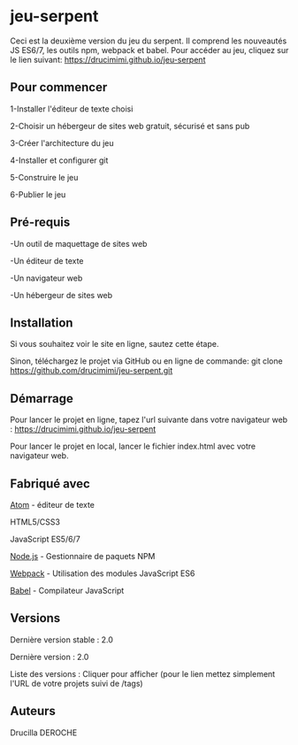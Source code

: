 # jeu-serpent
Ceci est la deuxième version du jeu du serpent. Il comprend les nouveautés JS ES6/7, les outils npm, webpack et babel.
Pour accéder au jeu, cliquez sur le lien suivant: https://drucimimi.github.io/jeu-serpent

## Pour commencer
1-Installer l'éditeur de texte choisi

2-Choisir un hébergeur de sites web gratuit, sécurisé et sans pub

3-Créer l'architecture du jeu

4-Installer et configurer git

5-Construire le jeu

6-Publier le jeu

## Pré-requis
-Un outil de maquettage de sites web

-Un éditeur de texte

-Un navigateur web

-Un hébergeur de sites web

## Installation
Si vous souhaitez voir le site en ligne, sautez cette étape.

Sinon, téléchargez le projet via GitHub ou en ligne de commande: git clone https://github.com/drucimimi/jeu-serpent.git

## Démarrage
Pour lancer le projet en ligne, tapez l'url suivante dans votre navigateur web : https://drucimimi.github.io/jeu-serpent

Pour lancer le projet en local, lancer le fichier index.html avec votre navigateur web.

## Fabriqué avec
[Atom](https://atom.io) - éditeur de texte

HTML5/CSS3

JavaScript ES5/6/7

[Node.js](https://nodejs.org/en/) - Gestionnaire de paquets NPM

[Webpack](https://webpack.js.org/) - Utilisation des modules JavaScript ES6

[Babel](https://babeljs.io/) - Compilateur JavaScript

## Versions
Dernière version stable : 2.0

Dernière version : 2.0

Liste des versions : Cliquer pour afficher (pour le lien mettez simplement l'URL de votre projets suivi de /tags)

## Auteurs
Drucilla DEROCHE
